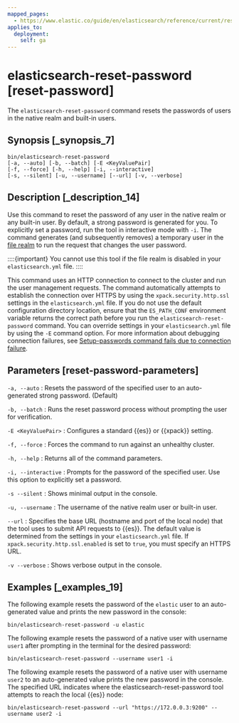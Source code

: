 ```yaml
---
mapped_pages:
  - https://www.elastic.co/guide/en/elasticsearch/reference/current/reset-password.html
applies_to:
  deployment:
    self: ga
---
```


# elasticsearch-reset-password [reset-password]

The `elasticsearch-reset-password` command resets the passwords of users in the native realm and built-in users.


## Synopsis [_synopsis_7]

```shell
bin/elasticsearch-reset-password
[-a, --auto] [-b, --batch] [-E <KeyValuePair]
[-f, --force] [-h, --help] [-i, --interactive]
[-s, --silent] [-u, --username] [--url] [-v, --verbose]
```


## Description [_description_14]

Use this command to reset the password of any user in the native realm or any built-in user. By default, a strong password is generated for you. To explicitly set a password, run the tool in interactive mode with `-i`. The command generates (and subsequently removes) a temporary user in the [file realm](docs-content://deploy-manage/users-roles/cluster-or-deployment-auth/file-based.md) to run the request that changes the user password.

::::{important}
You cannot use this tool if the file realm is disabled in your `elasticsearch.yml` file.
::::


This command uses an HTTP connection to connect to the cluster and run the user management requests. The command automatically attempts to establish the connection over HTTPS by using the `xpack.security.http.ssl` settings in the `elasticsearch.yml` file. If you do not use the default configuration directory location, ensure that the `ES_PATH_CONF` environment variable returns the correct path before you run the `elasticsearch-reset-password` command. You can override settings in your `elasticsearch.yml` file by using the `-E` command option. For more information about debugging connection failures, see [Setup-passwords command fails due to connection failure](docs-content://troubleshoot/elasticsearch/security/trb-security-setup.md).


## Parameters [reset-password-parameters]

`-a, --auto`
:   Resets the password of the specified user to an auto-generated strong password. (Default)

`-b, --batch`
:   Runs the reset password process without prompting the user for verification.

`-E <KeyValuePair>`
:   Configures a standard {{es}} or {{xpack}} setting.

`-f, --force`
:   Forces the command to run against an unhealthy cluster.

`-h, --help`
:   Returns all of the command parameters.

`-i, --interactive`
:   Prompts for the password of the specified user. Use this option to explicitly set a password.

`-s --silent`
:   Shows minimal output in the console.

`-u, --username`
:   The username of the native realm user or built-in user.

`--url`
:   Specifies the base URL (hostname and port of the local node) that the tool uses to submit API requests to {{es}}. The default value is determined from the settings in your `elasticsearch.yml` file. If `xpack.security.http.ssl.enabled` is set to `true`, you must specify an HTTPS URL.

`-v --verbose`
:   Shows verbose output in the console.


## Examples [_examples_19]

The following example resets the password of the `elastic` user to an auto-generated value and prints the new password in the console:

```shell
bin/elasticsearch-reset-password -u elastic
```

The following example resets the password of a native user with username `user1` after prompting in the terminal for the desired password:

```shell
bin/elasticsearch-reset-password --username user1 -i
```

The following example resets the password of a native user with username `user2` to an auto-generated value prints the new password in the console. The specified URL indicates where the elasticsearch-reset-password tool attempts to reach the local {{es}} node:

```shell
bin/elasticsearch-reset-password --url "https://172.0.0.3:9200" --username user2 -i
```


